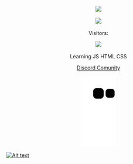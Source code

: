 <p align="center">

  
  <img src="https://discord.c99.nl/widget/theme-4/681564463002157081.png"/>
</p>
<p align="center">  
<img src="https://cdn.discordapp.com/attachments/842750459378008065/930202620444946482/eevee-cute.gif">
</p>
<p align="center">
    Visitors:
<p align="center">  
<img src="https://profile-counter.glitch.me/Sm1leJS/count.svg">
</p>
<p align="center">
Learning JS HTML CSS 
<p align="center">
    <a href="https://discord.gg/dbzsnhpxFB">Discord Comunity</a>
    

  <p align="center">
<a href="https://github.com/Sm1leJS" target="_blank"><img src="https://github.com/rafaballerini/rafaballerini/blob/output/github-contribution-grid-snake.svg" alt="sneke"></a>
    
  [![Alt text](https://img.youtube.com/vi/C2DrMynAU4o/0.jpg)](https://www.youtube.com/watch?v=_eqQbI9PMWM)
